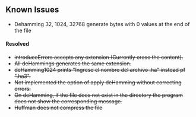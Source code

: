 ## Known Issues
* Dehamming 32, 1024, 32768 generate bytes with 0 values at the end of the file


#### Resolved

* ~~introduceErrors accepts any extension (Currently erase the content).~~
* ~~All deHammings generates the same extension.~~
* ~~deHamming1024 prints "Ingrese el nombre del archivo .ha" instead pf ".ha3".~~
* ~~Not implemented the option of apply deHamming without correcting errors.~~
* ~~On deHamming, if the file does not exist in the directory the program
 does not show the corresponding message.~~
 * ~~Huffman does not compress the file~~